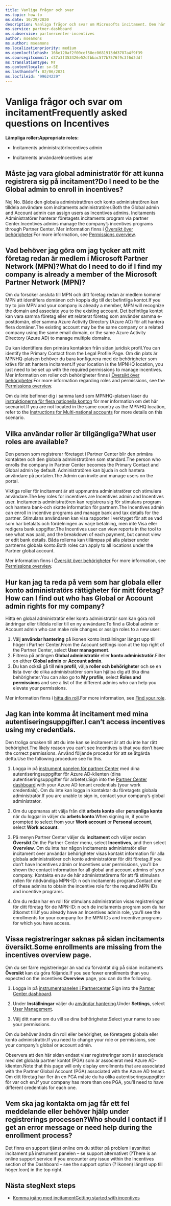 ```yaml
---
title: Vanliga frågor och svar
ms.topic: how-to
ms.date: 10/29/2020
description: Vanliga frågor och svar om Microsofts incitament. Den här artikeln innehåller frågor om användar roller, hur du registrerar dig eller vad du kan göra om fel meddelanden.
ms.service: partner-dashboard
ms.subservice: partnercenter-incentives
author: mseamons
ms.author: mseamons
ms.localizationpriority: medium
ms.openlocfilehash: 166e120af2f00cef50ec0681913dd3787a4f9f39
ms.sourcegitcommit: d37a3f353426e52dfbbac577b7576f9c3f6d2ddf
ms.translationtype: MT
ms.contentlocale: sv-SE
ms.lasthandoff: 02/06/2021
ms.locfileid: "99624229"
---
```

# <a name="frequently-asked-questions-on-incentives"></a><span data-ttu-id="8621b-104">Vanliga frågor och svar om incitament</span><span class="sxs-lookup"><span data-stu-id="8621b-104">Frequently asked questions on Incentives</span></span>

<span data-ttu-id="8621b-105">**Lämpliga roller:**</span><span class="sxs-lookup"><span data-stu-id="8621b-105">**Appropriate roles:**</span></span>

- <span data-ttu-id="8621b-106">Incitaments administratör</span><span class="sxs-lookup"><span data-stu-id="8621b-106">Incentives admin</span></span>

- <span data-ttu-id="8621b-107">Incitaments användare</span><span class="sxs-lookup"><span data-stu-id="8621b-107">Incentives user</span></span>

## <a name="do-i-need-to-be-the-global-admin-to-enroll-in-incentives"></a><span data-ttu-id="8621b-108">Måste jag vara global administratör för att kunna registrera sig på incitament?</span><span class="sxs-lookup"><span data-stu-id="8621b-108">Do I need to be the Global admin to enroll in incentives?</span></span>

<span data-ttu-id="8621b-109">Nej.</span><span class="sxs-lookup"><span data-stu-id="8621b-109">No.</span></span> <span data-ttu-id="8621b-110">Både den globala administratören och konto administratören kan tilldela användare som incitaments administratörer.</span><span class="sxs-lookup"><span data-stu-id="8621b-110">Both the Global admin and Account admin can assign users as Incentives admins.</span></span> <span data-ttu-id="8621b-111">Incitaments Administratörer hanterar företagets incitaments program via partner Center.</span><span class="sxs-lookup"><span data-stu-id="8621b-111">Incentives admins manage the company’s incentives programs through Partner Center.</span></span> <span data-ttu-id="8621b-112">Mer information finns i [Översikt över behörigheter](permissions-overview.md).</span><span class="sxs-lookup"><span data-stu-id="8621b-112">For more information, see [Permissions overview](permissions-overview.md).</span></span>

## <a name="what-do-i-need-to-do-if-i-find-my-company-is-already-a-member-of-the-microsoft-partner-network-mpn"></a><span data-ttu-id="8621b-113">Vad behöver jag göra om jag tycker att mitt företag redan är medlem i Microsoft Partner Network (MPN)?</span><span class="sxs-lookup"><span data-stu-id="8621b-113">What do I need to do if I find my company is already a member of the Microsoft Partner Network (MPN)?</span></span>

<span data-ttu-id="8621b-114">Om du försöker ansluta till MPN och ditt företag redan är medlem kommer MPN att identifiera domänen och koppla dig till det befintliga kontot.</span><span class="sxs-lookup"><span data-stu-id="8621b-114">If you try to join MPN and your company is already a member, MPN will recognize the domain and associate you to the existing account.</span></span> <span data-ttu-id="8621b-115">Det befintliga kontot kan vara samma företag eller ett relaterat företag som använder samma e-postdomän, eller samma Azure Activity Directory (Azure AD) för att hantera flera domäner.</span><span class="sxs-lookup"><span data-stu-id="8621b-115">The existing account may be the same company or a related company using the same email domain, or the same Azure Activity Directory (Azure AD) to manage multiple domains.</span></span>

<span data-ttu-id="8621b-116">Du kan identifiera den primära kontakten från sidan juridisk profil.</span><span class="sxs-lookup"><span data-stu-id="8621b-116">You can identify the Primary Contact from the Legal Profile Page.</span></span> <span data-ttu-id="8621b-117">Om din plats är MPNHQ-platsen behöver du bara konfigurera med de behörigheter som krävs för att hantera incitament.</span><span class="sxs-lookup"><span data-stu-id="8621b-117">If your location is the MPNHQ location, you just need to be set up with the required permissions to manage incentives.</span></span> <span data-ttu-id="8621b-118">Mer information om roller och behörigheter finns i [Översikt över behörigheter](permissions-overview.md).</span><span class="sxs-lookup"><span data-stu-id="8621b-118">For more information regarding roles and permissions, see the [Permissions overview](permissions-overview.md).</span></span>

<span data-ttu-id="8621b-119">Om du inte befinner dig i samma land som MPNHQ-platsen läser du [instruktionerna för flera nationella konton](https://support.microsoft.com/help/4515619/special-considerations-for-multi-national-partners-joining-the-microso) för mer information om det här scenariot.</span><span class="sxs-lookup"><span data-stu-id="8621b-119">If you are not located in the same country as the MPNHQ location, refer to the [Instructions for Multi-national accounts](https://support.microsoft.com/help/4515619/special-considerations-for-multi-national-partners-joining-the-microso) for more details on this scenario.</span></span>

## <a name="what-user-roles-are-available"></a><span data-ttu-id="8621b-120">Vilka användar roller är tillgängliga?</span><span class="sxs-lookup"><span data-stu-id="8621b-120">What user roles are available?</span></span>

<span data-ttu-id="8621b-121">Den person som registrerar företaget i Partner Center blir den primära kontakten och den globala administratören som standard.</span><span class="sxs-lookup"><span data-stu-id="8621b-121">The person who enrolls the company in Partner Center becomes the Primary Contact and Global admin by default.</span></span> <span data-ttu-id="8621b-122">Administratören kan bjuda in och hantera användare på portalen.</span><span class="sxs-lookup"><span data-stu-id="8621b-122">The Admin can invite and manage users on the portal.</span></span>

<span data-ttu-id="8621b-123">Viktiga roller för incitament är att uppmuntra administratörer och stimulera användare.</span><span class="sxs-lookup"><span data-stu-id="8621b-123">The key roles for incentives are Incentives admin and Incentives user.</span></span> <span data-ttu-id="8621b-124">Incitaments administratören kan registrera sig för stimulans program och hantera bank-och skatte information för partnern.</span><span class="sxs-lookup"><span data-stu-id="8621b-124">The Incentives admin can enroll in incentive programs and manage bank and tax details for the partner.</span></span> <span data-ttu-id="8621b-125">Stimulans användaren kan visa rapporter i verktyget för att se vad som har betalats och fördelningen av varje betalning, men inte Visa eller redigera bank uppgifter.</span><span class="sxs-lookup"><span data-stu-id="8621b-125">The Incentives user can view reports in the tool to see what was paid, and the breakdown of each payment, but cannot view or edit bank details.</span></span> <span data-ttu-id="8621b-126">Båda rollerna kan tillämpas på alla platser under partnerns globala konto.</span><span class="sxs-lookup"><span data-stu-id="8621b-126">Both roles can apply to all locations under the Partner global account.</span></span>

<span data-ttu-id="8621b-127">Mer information finns i [Översikt över behörigheter](permissions-overview.md).</span><span class="sxs-lookup"><span data-stu-id="8621b-127">For more information, see [Permissions overview](permissions-overview.md).</span></span>

## <a name="how-can-i-find-out-who-has-global-or-account-admin-rights-for-my-company"></a><span data-ttu-id="8621b-128">Hur kan jag ta reda på vem som har globala eller konto administratörs rättigheter för mitt företag?</span><span class="sxs-lookup"><span data-stu-id="8621b-128">How can I find out who has Global or Account admin rights for my company?</span></span>

<span data-ttu-id="8621b-129">Hitta en global administratör eller konto administratör som kan göra roll ändringar eller tilldela roller till en ny användare:</span><span class="sxs-lookup"><span data-stu-id="8621b-129">To find a Global admin or Account admin who can make role changes or assign roles to a new user:</span></span>

1. <span data-ttu-id="8621b-130">Välj **användar hantering** på ikonen konto inställningar längst upp till höger i Partner Center.</span><span class="sxs-lookup"><span data-stu-id="8621b-130">From the Account settings icon at the top right of the Partner Center, select **User management**.</span></span>
2. <span data-ttu-id="8621b-131">Filtrera på antingen **Global administratör** eller **konto administratör**.</span><span class="sxs-lookup"><span data-stu-id="8621b-131">Filter on either **Global admin** or **Account admin**.</span></span>
3. <span data-ttu-id="8621b-132">Du kan också gå till **min profil**, välja **roller och behörigheter** och se en lista över de olika administratörer som kan hjälpa dig att öka dina behörigheter.</span><span class="sxs-lookup"><span data-stu-id="8621b-132">You can also go to **My profile**, select **Roles and permissions** and see a list of the different admins who can help you elevate your permissions.</span></span>
 
<span data-ttu-id="8621b-133">Mer information finns i [hitta din roll](find-your-role.md).</span><span class="sxs-lookup"><span data-stu-id="8621b-133">For more information, see [Find your role](find-your-role.md).</span></span>  

## <a name="i-cant-access-incentives-using-my-credentials"></a><span data-ttu-id="8621b-134">Jag kan inte komma åt incitament med mina autentiseringsuppgifter.</span><span class="sxs-lookup"><span data-stu-id="8621b-134">I can’t access incentives using my credentials.</span></span>

<span data-ttu-id="8621b-135">Den troliga orsaken till att du inte kan se incitament är att du inte har rätt behörighet.</span><span class="sxs-lookup"><span data-stu-id="8621b-135">The likely reason you can’t see Incentives is that you don’t have the correct permissions.</span></span> <span data-ttu-id="8621b-136">Använd följande procedur för att se åtgärda detta.</span><span class="sxs-lookup"><span data-stu-id="8621b-136">Use the following procedure see fix this.</span></span>

1. <span data-ttu-id="8621b-137">Logga in på [instrument panelen för partner Center](https://partner.microsoft.com/dashboard/) med dina autentiseringsuppgifter för Azure AD-klienten (dina autentiseringsuppgifter för arbetet).</span><span class="sxs-lookup"><span data-stu-id="8621b-137">Sign into the [Partner Center dashboard](https://partner.microsoft.com/dashboard/) with your Azure AD tenant credentials (your work credentials).</span></span> <span data-ttu-id="8621b-138">Om du inte kan logga in kontaktar du företagets globala administratör.</span><span class="sxs-lookup"><span data-stu-id="8621b-138">If you are unable to  sign in, contact your company’s global administrator.</span></span>

2. <span data-ttu-id="8621b-139">Om du uppmanas att välja från ditt **arbets konto** eller **personliga konto** när du loggar in väljer du **arbets konto**.</span><span class="sxs-lookup"><span data-stu-id="8621b-139">When signing in, if you’re prompted to select from your **Work account** or **Personal account**, select **Work account**.</span></span>

3. <span data-ttu-id="8621b-140">På menyn Partner Center väljer du **incitament** och väljer sedan **Översikt**.</span><span class="sxs-lookup"><span data-stu-id="8621b-140">On the Partner Center menu, select **Incentives**, and then select **Overview**.</span></span> <span data-ttu-id="8621b-141">Om du inte har någon incitaments administratör eller incitament över användar behörigheter visas kontakt information för alla globala administratörer och konto administratörer för ditt företag.</span><span class="sxs-lookup"><span data-stu-id="8621b-141">If you don’t have Incentives admin or Incentives user permissions,  you’ll be shown the contact information for all global and account admins of your company.</span></span> <span data-ttu-id="8621b-142">Kontakta en av de här administratörerna för att få stimulans rollen för nödvändiga MPN-ID: n och incitaments program.</span><span class="sxs-lookup"><span data-stu-id="8621b-142">Contact one of these admins to obtain the incentive role for the required MPN IDs and incentive programs.</span></span>

4. <span data-ttu-id="8621b-143">Om du redan har en roll för stimulans administration visas registreringar för ditt företag för de MPN-ID: n och de incitaments program som du har åtkomst till.</span><span class="sxs-lookup"><span data-stu-id="8621b-143">If you already have an Incentives admin role, you’ll see the enrollments for your company for the MPN IDs and incentive programs for which you have access.</span></span>

## <a name="some-enrollments-are-missing-from-the-incentives-overview-page"></a><span data-ttu-id="8621b-144">Vissa registreringar saknas på sidan incitaments översikt.</span><span class="sxs-lookup"><span data-stu-id="8621b-144">Some enrollments are missing from the incentives overview page.</span></span>

<span data-ttu-id="8621b-145">Om du ser färre registreringar än vad du förväntat dig på sidan incitaments **Översikt** kan du göra följande.</span><span class="sxs-lookup"><span data-stu-id="8621b-145">If you see fewer enrollments than you expected on the incentives **Overview** page, you can do the following.</span></span>

1. <span data-ttu-id="8621b-146">Logga in på [instrumentpanelen i Partnercenter](https://partner.microsoft.com/dashboard/).</span><span class="sxs-lookup"><span data-stu-id="8621b-146">Sign into the [Partner Center dashboard](https://partner.microsoft.com/dashboard/).</span></span>

2. <span data-ttu-id="8621b-147">Under **Inställningar** väljer du [användar hantering](https://partner.microsoft.com/pcv/users).</span><span class="sxs-lookup"><span data-stu-id="8621b-147">Under **Settings**, select [User Management](https://partner.microsoft.com/pcv/users).</span></span>

3. <span data-ttu-id="8621b-148">Välj ditt namn om du vill se dina behörigheter.</span><span class="sxs-lookup"><span data-stu-id="8621b-148">Select your name to see your permissions.</span></span>

<span data-ttu-id="8621b-149">Om du behöver ändra din roll eller behörighet, se företagets globala eller konto administratör.</span><span class="sxs-lookup"><span data-stu-id="8621b-149">If you need to change your role or permissions, see your company’s global or account admin.</span></span>

<span data-ttu-id="8621b-150">Observera att den här sidan endast visar registreringar som är associerade med det globala partner kontot (PGA) som är associerat med Azure AD-klienten.</span><span class="sxs-lookup"><span data-stu-id="8621b-150">Note that this page will only display enrollments that are associated with the Partner Global Account (PGA) associated with the Azure AD tenant.</span></span> <span data-ttu-id="8621b-151">Om ditt företag har fler än en PGA måste du ha olika autentiseringsuppgifter för var och en.</span><span class="sxs-lookup"><span data-stu-id="8621b-151">If your company has more than one PGA, you’ll need to have different credentials for each one.</span></span>

## <a name="who-should-i-contact-if-i-get-an-error-message-or-need-help-during-the-enrollment-process"></a><span data-ttu-id="8621b-152">Vem ska jag kontakta om jag får ett fel meddelande eller behöver hjälp under registrerings processen?</span><span class="sxs-lookup"><span data-stu-id="8621b-152">Who should I contact if I get an error message or need help during the enrollment process?</span></span>

<span data-ttu-id="8621b-153">Det finns en support tjänst online om du stöter på problem i avsnittet incitament på instrument panelen – se support alternativet (?</span><span class="sxs-lookup"><span data-stu-id="8621b-153">There is an online support service if you encounter any issue within the Incentives section of the Dashboard – see the support option (?</span></span> <span data-ttu-id="8621b-154">Ikonen) längst upp till höger.</span><span class="sxs-lookup"><span data-stu-id="8621b-154">Icon) in the top right.</span></span>

## <a name="next-steps"></a><span data-ttu-id="8621b-155">Nästa steg</span><span class="sxs-lookup"><span data-stu-id="8621b-155">Next steps</span></span>

- [<span data-ttu-id="8621b-156">Komma igång med incitament</span><span class="sxs-lookup"><span data-stu-id="8621b-156">Getting started with incentives</span></span>](incentives-get-started-intro.md)
